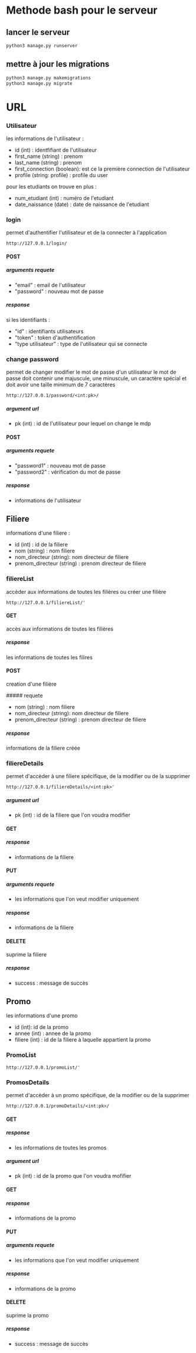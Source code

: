 
# Methode bash pour le serveur

## lancer le serveur

```bash
python3 manage.py runserver
```

## mettre à jour les migrations

```bash
python3 manage.py makemigrations 
python3 manage.py migrate
```

# URL

### Utilisateur

les informations de l'utilisateur :

- id (int) : identfifiant de l'utilisateur
- first_name (string) : prenom
- last_name (string) : prenom
- first_connection (boolean): est ce la première connection de l'utilisateur
- profile (string: profile) : profile du user

pour les etudiants on trouve en plus :

- num_etudiant (int) : numéro de l'etudiant
- date_naissance (date) : date de naissance de l'etudiant

### login

permet d'authentifier l'utilisateur et de la connecter à l'application

```url
http://127.0.0.1/login/
```

#### POST

##### arguments requete

- "email" : email de l'utilisateur
- "password" : nouveau mot de passe

##### response

si les identifiants :

- "id" : identifiants utilisateurs
- "token" : token d'authentification
- "type utilisateur" : type de l'utilisateur qui se connecte

### change password

permet de changer modifier le mot de passe d'un utilisateur
le mot de passe doit contenir une majuscule, une minuscule, un caractère spécial et doit avoir une taille minimum de 7 caractères

```url
http://127.0.0.1/password/<int:pk>/
```
##### argument url

- pk (int) : id de l'utilisateur pour lequel on change le mdp

#### POST

##### arguments requete

- "password1" : nouveau mot de passe
- "password2" : vérification du mot de passe

##### response

- informations de l'utilisateur

## Filiere

informations d'une filiere :

- id (int) : id de la filiere
- nom (string)  : nom filiere
- nom_directeur (string): nom directeur de filiere
- prenom_directeur (string) : prenom directeur de filiere

### filiereList

accèder aux informations de toutes les filières ou créer une filière
```url
http://127.0.0.1/filiereList/'
```

#### GET

accès aux informations de toutes les filières

##### response 

les informations de toutes les filires


#### POST
creation d'une filière

##### requete
- nom (string) : nom filiere
- nom_directeur (string): nom directeur de filiere
- prenom_directeur (string) : prenom directeur de filiere

##### response

informations de la filiere créée

### filiereDetails

permet d'accèder à une filiere spécifique, de la modifier ou de la supprimer

```url
http://127.0.0.1/filiereDetails/<int:pk>'
```

##### argument url

- pk (int) : id de la filiere que l'on voudra modifier

#### GET

##### response

- informations de la filiere

#### PUT

##### arguments requete

- les informations que l'on veut modifier uniquement

##### response

- informations de la filiere

#### DELETE

suprime la filiere

##### response

- success : message de succès

## Promo

les informations d'une promo

- id (int): id de la promo
- annee (int) : annee de la promo
- filiere (int) : id de la filiere à laquelle appartient la promo

### PromoList

```url
http://127.0.0.1/promoList/'
```

### PromosDetails

permet d'accèder à un promo spécifique, de la modifier ou de la supprimer

```url
http://127.0.0.1/promoDetails/<int:pk>/
```

#### GET

##### response

- les informations de toutes les promos

##### argument url

- pk (int) : id de la promo que l'on voudra mofifier

#### GET

##### response

- informations de la promo

#### PUT

##### arguments requete

- les informations que l'on veut modifier uniquement 

##### response

- informations de la promo

#### DELETE

suprime la promo

##### response

- success : message de succès
